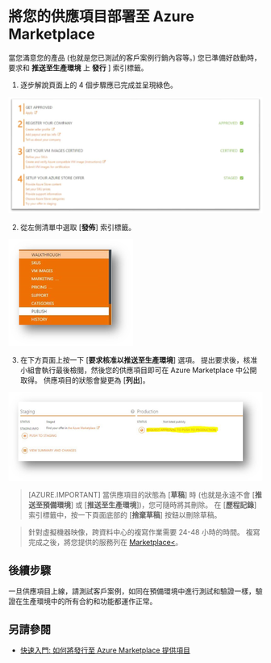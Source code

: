 <properties
   pageTitle="將您的供應項目部署至 Azure Marketplace | Microsoft Azure"
   description="了解並逐步依照指示執行，將您的供應項目 (虛擬機器映像、開發人員服務、資料服務等) 部署至 Azure Marketplace。"
   services="marketplace-publishing"
   documentationCenter=""
   authors="HannibalSII"
   manager=""
   editor=""/>

<tags
   ms.service="AzureStore"
   ms.devlang="na"
   ms.topic="article"
   ms.tgt_pltfrm="na"
   ms.workload="na"
   ms.date="10/09/2015"
   ms.author="hascipio" />


# 將您的供應項目部署至 Azure Marketplace

當您滿意您的產品 (也就是您已測試的客戶案例行銷內容等。) 您已準備好啟動時，要求和 **推送至生產環境** 上 **發行** ] 索引標籤。

1.  逐步解說頁面上的 4 個步驟應已完成並呈現綠色。

  ![繪圖][img-pubportal-walkthru-checked]

2. 從左側清單中選取 [**發佈**] 索引標籤。

  ![繪圖][img-pubportal-menu-publish]

3. 在下方頁面上按一下 [**要求核准以推送至生產環境**] 選項。 提出要求後，核准小組會執行最後檢閱，然後您的供應項目即可在 Azure Marketplace 中公開取得。 供應項目的狀態會變更為 [**列出**]。

  ![繪圖][img-pubportal-publish-pushproduction]

> [AZURE.IMPORTANT] 當供應項目的狀態為 [**草稿**] 時 (也就是永遠不會 [**推送至預備環境**] 或 [**推送至生產環境**])，您可隨時將其刪除。 在 [**歷程記錄**] 索引標籤中，按一下頁面底部的 [**捨棄草稿**] 按鈕以刪除草稿。

> 針對虛擬機器映像，跨資料中心的複寫作業需要 24-48 小時的時間。 複寫完成之後，將您提供的服務列在 [Marketplace<](http://azure.microsoft.com/marketplace)。

## 後續步驟

一旦供應項目上線，請測試客戶案例，如同在預備環境中進行測試和驗證一樣，驗證在生產環境中的所有合約和功能都運作正常。

## 另請參閱

- [快速入門: 如何將發行至 Azure Marketplace 提供項目](marketplace-publishing-getting-started.md)


[img-pubportal-walkthru-checked]: media/marketplace-publishing-push-to-production/pubportal-walkthru-checked.png 
[img-pubportal-menu-publish]: media/marketplace-publishing-push-to-production/pubportal-menu-publish.png 
[img-pubportal-publish-pushproduction]: media/marketplace-publishing-push-to-production/pubportal-publish-pushproduction.png 

